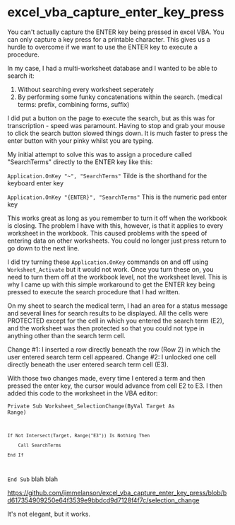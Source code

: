 # excel_vba_capture_enter_key_press

You can't actually capture the ENTER key being pressed in excel VBA. You can only capture a key press
for a printable character. This gives us a hurdle to overcome if we want to use the ENTER key to execute
a procedure.

In my case, I had a multi-worksheet database and I wanted to be able to search it:

1. Without searching every worksheet seperately
2. By performing some funky concatenations within the search. (medical terms: prefix, combining forms, suffix)

I did put a button on the page to execute the search, but as this was for transcription - speed was paramount.
Having to stop and grab your mouse to click the search button slowed things down. It is much faster to press
the enter button with your pinky whilst you are typing.

My initial attempt to solve this was to assign a procedure called "SearchTerms" directly to the ENTER key like this:

<code>Application.OnKey "~", "SearchTerms"</code> Tilde is the shorthand for the keyboard enter key

<code>Application.OnKey "{ENTER}", "SearchTerms"</code> This is the numeric pad enter key

This works great as long as you remember to turn it off when the workbook is closing. The problem I have with this,
however, is that it applies to every worksheet in the workbook. This caused problems with the speed of entering
data on other worksheets. You could no longer just press return to go down to the next line.

I did try turning these <code>Application.OnKey</code> commands on and off using <code>Worksheet_Activate</code> but
it would not work. Once you turn these on, you need to turn them off at the workbook level, not the worksheet level.
This is why I came up with this simple workaround to get the ENTER key being pressed to execute the search procedure
that I had written.

On my sheet to search the medical term, I had an area for a status message and several lines for search results
to be displayed. All the cells were PROTECTED except for the cell in which you entered the search term (E2), and the
worksheet was then protected so that you could not type in anything other than the search term cell.

Change #1: I inserted a row directly beneath the row (Row 2) in which the user entered search term cell appeared.
Change #2: I unlocked one cell directly beneath the user entered search term cell (E3).

With those two changes made, every time I entered a term and then pressed the enter key, the cursor would advance
from cell E2 to E3. I then added this code to the worksheet in the VBA editor:

<code>Private Sub Worksheet_SelectionChange(ByVal Target As Range)

    If Not Intersect(Target, Range("E3")) Is Nothing Then
    
        Call SearchTerms
        
    End If
    
End Sub</code>
blah blah

https://github.com/jimmelanson/excel_vba_capture_enter_key_press/blob/bd617354909250e64f3539e9bbdcd9d7128f4f7c/selection_change

It's not elegant, but it works.
